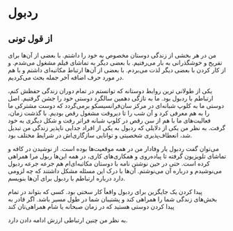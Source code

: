 # ردبول
## از قول تونی

من در هر بخشی از زندگی دوستان مخصوص به خود را داشتم. با بعضی از آن‌ها برای تفریح و خوشگذرانی به بار می‌رفتیم.  با بعضی دیگر به تماشای فیلم مشغول می‌شدم. و از کار کردن با بعضی دیگر لذت می‌بردم.  با بعضی از آن‌ها ارتباط مکاتبه‌ای داشتم و با هم در مورد حرف اضافه آخر جمله بحث می‌کردیم.

 یکی از طولانی ترین روابط دوستانه که توانستم در تمام دوران زندگی حفظش کنم، ارتباطم با ردبول بود. ما به تازگی دهمین سالگرد دوستی خود را جشن گرفتیم. اصل دوستی ما به کلوپ شبانه‌ای در مرکز سان‌فرانسیسکو برمی‌گردد که دوست مشترکی ما را به هم معرفی کرد و آن شب را تا دیروقت مشغول رقص بودیم. با گذشت زمان، فعالیت‌های ما با هم از سن رقص در کلوپ شبانه فراتر رفت و شکل دیگری به خود گرفت. به نظر من یکی از دلایلی که ردبول به یکی از افراد جدایی ناپذیر زندگی من تبدیل شد، انعطاف‌پذیری شخصیتی و توانایی سازگاری‌اش در شرایط مختلف بود.

 می‌توان گفت ردبول یار وفادار من در همه موقعیت‌ها بوده است. از نوشیدن در کافه و تماشای تلویزیون گرفته تا پیاده‌روی و همکاری‌های کاری، در همه این‌ها ربول مرا همراهی کرده است. حتی در حین نوشتن نامه با دوستان مکاتبه‌ای‌ام هم جرعه جرعه ردبول می‌نوشیدم و درباره آن می‌نوشتم. آن‌ها با درک این مسئله مشکل داشتند که چه لزومی دارد درباره ارتباطم با ردبول برای آن‌ها بنویسم. 

 پیدا کردن یک جایگزین برای ردبول واقعاً کار سختی بود. کسی که بتواند در تمام بخش‌های زندگی شما را همراهی کند و پشتیبان شما در طول مسیر باشد. اگر قادر به پیدا کردن دوستی هستید که در زمان صبحانه یا شام همراهی‌تان کند

 به نظر من چنین ارتباطی ارزش ادامه دادن دارد.